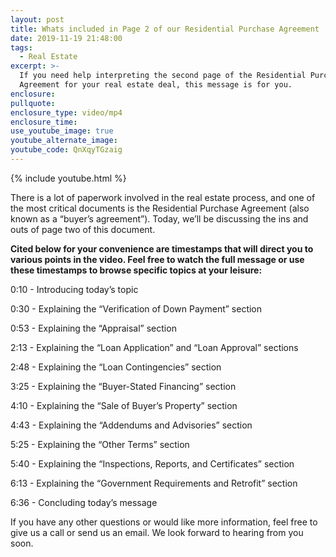 ```yaml
---
layout: post
title: Whats included in Page 2 of our Residential Purchase Agreement
date: 2019-11-19 21:48:00
tags:
  - Real Estate
excerpt: >-
  If you need help interpreting the second page of the Residential Purchase
  Agreement for your real estate deal, this message is for you.
enclosure:
pullquote:
enclosure_type: video/mp4
enclosure_time:
use_youtube_image: true
youtube_alternate_image:
youtube_code: QnXqyTGzaig
---
```


{% include youtube.html %}

There is a lot of paperwork involved in the real estate process, and one of the most critical documents is the Residential Purchase Agreement (also known as a “buyer’s agreement”). Today, we’ll be discussing the ins and outs of page two of this document.&nbsp;

**Cited below for your convenience are timestamps that will direct you to various points in the video. Feel free to watch the full message or use these timestamps to browse specific topics at your leisure:&nbsp;**

0:10 - Introducing today’s topic

0:30 - Explaining the “Verification of Down Payment” section

0:53 - Explaining the “Appraisal” section

2:13 - Explaining the “Loan Application” and “Loan Approval” sections

2:48 - Explaining the “Loan Contingencies” section

3:25 - Explaining the “Buyer-Stated Financing” section

4:10 - Explaining the “Sale of Buyer’s Property” section

4:43 - Explaining the “Addendums and Advisories” section

5:25 - Explaining the “Other Terms” section

5:40 - Explaining the “Inspections, Reports, and Certificates” section

6:13 - Explaining the “Government Requirements and Retrofit” section

6:36 - Concluding today’s message

If you have any other questions or would like more information, feel free to give us a call or send us an email. We look forward to hearing from you soon.